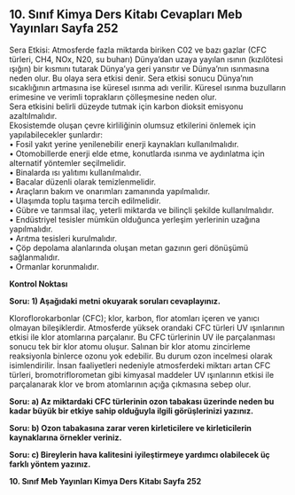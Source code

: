 ## 10. Sınıf Kimya Ders Kitabı Cevapları Meb Yayınları Sayfa 252

Sera Etkisi: Atmosferde fazla miktarda biriken C02 ve bazı gazlar (CFC türleri, CH4, NOx, N20, su buharı) Dünya’dan uzaya yayılan ısının (kızılötesi ışığın) bir kısmını tutarak Dünya’ya geri yansıtır ve Dünya’nın ısınmasına neden olur. Bu olaya sera etkisi denir. Sera etkisi sonucu Dünya’nın sıcaklığının artmasına ise küresel ısınma adı verilir. Küresel ısınma buzulların erimesine ve verimli toprakların çölleşmesine neden olur.  
 Sera etkisini belirli düzeyde tutmak için karbon dioksit emisyonu azaltılmalıdır.  
 Ekosistemde oluşan çevre kirliliğinin olumsuz etkilerini önlemek için yapılabilecekler şunlardır:  
 • Fosil yakıt yerine yenilenebilir enerji kaynakları kullanılmalıdır.  
 • Otomobillerde enerji elde etme, konutlarda ısınma ve aydınlatma için alternatif yöntemler seçilmelidir.  
 • Binalarda ısı yalıtımı kullanılmalıdır.  
 • Bacalar düzenli olarak temizlenmelidir.  
 • Araçların bakım ve onarımları zamanında yapılmalıdır.  
 • Ulaşımda toplu taşıma tercih edilmelidir.  
 • Gübre ve tarımsal ilaç, yeterli miktarda ve bilinçli şekilde kullanılmalıdır.  
 • Endüstriyel tesisler mümkün olduğunca yerleşim yerlerinin uzağına yapılmalıdır.  
 • Arıtma tesisleri kurulmalıdır.  
 • Çöp depolama alanlarında oluşan metan gazının geri dönüşümü sağlanmalıdır.  
 • Ormanlar korunmalıdır.

**Kontrol Noktası**

**Soru: 1) Aşağıdaki metni okuyarak soruları cevaplayınız.**

Kloroflorokarbonlar (CFC); klor, karbon, flor atomları içeren ve yanıcı olmayan bileşiklerdir. Atmosferde yüksek orandaki CFC türleri UV ışınlarının etkisi ile klor atomlarına parçalanır. Bu CFC türlerinin UV ile parçalanması sonucu tek bir klor atomu oluşur. Salınan bir klor atomu zincirleme reaksiyonla binlerce ozonu yok edebilir. Bu durum ozon incelmesi olarak isimlendirilir. İnsan faaliyetleri nedeniyle atmosferdeki miktarı artan CFC türleri, bromotriflorometan gibi kimyasal maddeler UV ışınlarının etkisi ile parçalanarak klor ve brom atomlarının açığa çıkmasına sebep olur.

**Soru: a) Az miktardaki CFC türlerinin ozon tabakası üzerinde neden bu kadar büyük bir etkiye sahip olduğuyla ilgili görüşlerinizi yazınız.**

**Soru: b) Ozon tabakasına zarar veren kirleticilere ve kirleticilerin kaynaklarına örnekler veriniz.**

**Soru: c) Bireylerin hava kalitesini iyileştirmeye yardımcı olabilecek üç farklı yöntem yazınız.**

**10. Sınıf Meb Yayınları Kimya Ders Kitabı Sayfa 252**